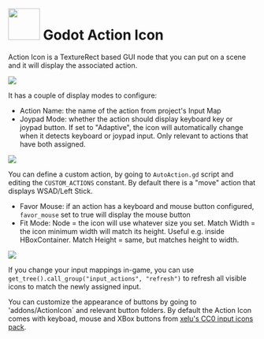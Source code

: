 # <img src="https://github.com/KoBeWi/Godot-Action-Icon/blob/master/Media/Icon.png" width="64" height="64"> Godot Action Icon

Action Icon is a TextureRect based GUI node that you can put on a scene and it will display the associated action.

![](https://github.com/KoBeWi/Godot-Action-Icon/blob/master/Media/Screenshot1.png)

It has a couple of display modes to configure:

- Action Name: the name of the action from project's Input Map
- Joypad Mode: whether the action should display keyboard key or joypad button. If set to "Adaptive", the icon will automatically change when it detects keyboard or joypad input. Only relevant to actions that have both assigned.

![](https://github.com/KoBeWi/Godot-Action-Icon/blob/master/Media/ReadmeActions.gif)

You can define a custom action, by going to `AutoAction.gd` script and editing the `CUSTOM_ACTIONS` constant. By default there is a "move" action that displays WSAD/Left Stick.

- Favor Mouse: if an action has a keyboard and mouse button configured, `favor_mouse` set to true will display the mouse button
- Fit Mode: Node = the icon will use whatever size you set. Match Width = the icon minimum width will match its height. Useful e.g. inside HBoxContainer. Match Height = same, but matches height to width.

![](https://github.com/KoBeWi/Godot-Action-Icon/blob/master/Media/ReadmeSize.gif)

If you change your input mappings in-game, you can use `get_tree().call_group("input_actions", "refresh")` to refresh all visible icons to match the newly assigned input.

You can customize the appearance of buttons by going to 'addons/ActionIcon` and relevant button folders. By default the Action Icon comes with keyboad, mouse and XBox buttons from [xelu's CC0 input icons pack](https://opengameart.org/content/free-keyboard-and-controllers-prompts-pack).
